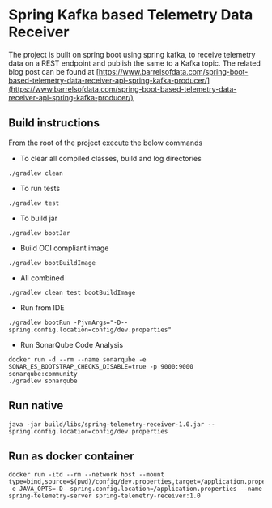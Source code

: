 # Spring Kafka based Telemetry Data Receiver
The project is built on spring boot using spring kafka, to receive telemetry data on a REST endpoint and publish the same to a Kafka topic. The related blog post can be found at [https://www.barrelsofdata.com/spring-boot-based-telemetry-data-receiver-api-spring-kafka-producer/](https://www.barrelsofdata.com/spring-boot-based-telemetry-data-receiver-api-spring-kafka-producer/)

## Build instructions
From the root of the project execute the below commands
- To clear all compiled classes, build and log directories
```shell script
./gradlew clean
```
- To run tests
```shell script
./gradlew test
```
- To build jar
```shell script
./gradlew bootJar
```
- Build OCI compliant image
```shell script
./gradlew bootBuildImage
```
- All combined
```shell script
./gradlew clean test bootBuildImage
```
- Run from IDE
```shell script
./gradlew bootRun -PjvmArgs="-D--spring.config.location=config/dev.properties"
```
- Run SonarQube Code Analysis
```
docker run -d --rm --name sonarqube -e SONAR_ES_BOOTSTRAP_CHECKS_DISABLE=true -p 9000:9000 sonarqube:community
./gradlew sonarqube
```
## Run native
```shell script
java -jar build/libs/spring-telemetry-receiver-1.0.jar --spring.config.location=config/dev.properties
```

## Run as docker container
```shell script
docker run -itd --rm --network host --mount type=bind,source=$(pwd)/config/dev.properties,target=/application.properties,readonly -e JAVA_OPTS=-D--spring.config.location=/application.properties --name spring-telemetry-server spring-telemetry-receiver:1.0
```